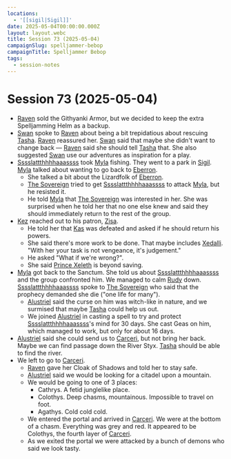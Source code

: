 ```yaml
---
locations:
  - '[[sigil|Sigil]]'
date: 2025-05-04T00:00:00.000Z
layout: layout.webc
title: Session 73 (2025-05-04)
campaignSlug: spelljammer-bebop
campaignTitle: Spelljammer Bebop
tags:
  - session-notes
---
```

# Session 73 (2025-05-04)

- [Raven](raven.md) sold the Githyanki Armor, but we decided to keep the extra Spelljamming Helm as a backup.
- [Swan](swan.md) spoke to [Raven](raven.md) about being a bit trepidatious about rescuing [Tasha](tasha.md). [Raven](raven.md) reassured her. [Swan](swan.md) said that maybe she didn't want to change back — [Raven](raven.md) said she should tell [Tasha](tasha.md) that. She also suggested [Swan](swan.md) use our adventures as inspiration for a play.
- [Sssslattthhhhaaassss](sssslattthhhhaaassss.md) took [Myla](myla.md) fishing. They went to a park in [Sigil](sigil.md). [Myla](myla.md) talked about wanting to go back to [Eberron](eberron.md).
	- She talked a bit about the Lizardfolk of [Eberron](eberron.md).
	- [The Sovereign](the-sovereign.md) tried to get [Sssslattthhhhaaassss](sssslattthhhhaaassss.md) to attack [Myla](myla.md), but he resisted it.
	- He told [Myla](myla.md) that [The Sovereign](the-sovereign.md) was interested in her. She was surprised when he told her that no one else knew and said they should immediately return to the rest of the group.
- [Kez](kez-bardaux.md) reached out to his patron, [Zisa](zisa.md).
	- He told her that [Kas](kas-the-betrayer.md) was defeated and asked if he should return his powers.
	- She said there's more work to be done. That maybe includes [Xedalli](princess-xedalli.md). "With her your task is not vengeance, it's judgement."
	- He asked "What if we're wrong?". 
	- She said [Prince Xeleth](prince-xeleth.md) is beyond saving.
- [Myla](myla.md) got back to the Sanctum. She told us about [Sssslattthhhhaaassss](sssslattthhhhaaassss.md) and the group confronted him. We managed to calm [Rudy](refuge-unit-d3.md) down. [Sssslattthhhhaaassss](sssslattthhhhaaassss.md) spoke to [The Sovereign](the-sovereign.md) who said that the prophecy demanded she die ("one life for many").
	- [Alustriel](alustriel-silverhand.md) said the curse on him was witch-like in nature, and we surmised that maybe [Tasha](tasha.md) could help us out.
	- We joined [Alustriel](alustriel-silverhand.md) in casting a spell to try and protect [Sssslattthhhhaaassss](sssslattthhhhaaassss.md)'s mind for 30 days. She cast Geas on him, which managed to work, but only for about 16 days.
- [Alustriel](alustriel-silverhand.md) said she could send us to [Carceri](carceri.md), but not bring her back. Maybe we can find passage down the River Styx. [Tasha](tasha.md) should be able to find the river.
- We left to go to [Carceri](carceri.md).
	- [Raven](raven.md) gave her Cloak of Shadows and told her to stay safe.
	- [Alustriel](alustriel-silverhand.md) said we would be looking for a citadel upon a mountain.
	- We would be going to one of 3 places:
		- Cathrys. A fetid junglelike place.
		- Colothys. Deep chasms, mountainous. Impossible to travel on foot.
		- Agathys. Cold cold cold.
	- We entered the portal and arrived in [Carceri](carceri.md). We were at the bottom of a chasm. Everything was grey and red. It appeared to be Colothys, the fourth layer of [Carceri](carceri.md).
	- As we exited the portal we were attacked by a bunch of demons who said we look tasty.
